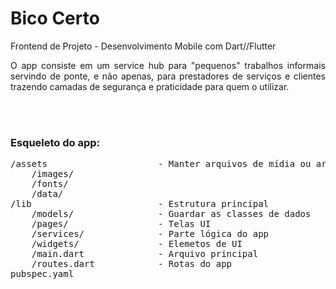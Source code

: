 <h1>Bico Certo</h1>
Frontend de Projeto - Desenvolvimento Mobile com Dart//Flutter
<br>
<p style="text-align: justify;">O app consiste em um service hub para "pequenos" trabalhos informais servindo de ponte, e não apenas, para prestadores de serviços e clientes trazendo camadas de segurança e praticidade para quem o utilizar.</p>
<br>
<br>
<h3>Esqueleto do app:</h3>
<pre>
/assets                     - Manter arquivos de mídia ou arquivos de dados organizados.
    /images/
    /fonts/
    /data/
/lib                        - Estrutura principal
    /models/                - Guardar as classes de dados
    /pages/                 - Telas UI
    /services/              - Parte lógica do app
    /widgets/               - Elemetos de UI
    /main.dart              - Arquivo principal
    /routes.dart            - Rotas do app
pubspec.yaml
</pre> 
